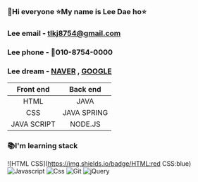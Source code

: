 ### 👋Hi everyone :star:My name is Lee Dae ho:star:

### Lee email - tlkj8754@gmail.com
### Lee phone - 📱010-8754-0000
### Lee dream - [NAVER](www.naver.com) , [GOOGLE](www.google.com)

<!--talbe-->
|Front end|Back end|
|:--:|:--:|
|HTML|JAVA|
|CSS|JAVA SPRING|
|JAVA SCRIPT|NODE.JS|
### 📚I'm learning stack
![HTML CSS](https://img.shields.io/badge/HTML:red CSS:blue)
![Javascript](https://img.shields.io/badge/Javascript-blue)
![Css](https://img.shields.io/badge/Css-yellow)
![Git](https://img.shields.io/badge/Git-aqua)
![jQuery](https://img.shields.io/badge/jQuery-navy)

<!--
**leedaeho98/leedaeho98** is a ✨ _special_ ✨ repository because its `README.md` (this file) appears on your GitHub profile.


Here are some ideas to get you started:

- 🔭 I’m currently working on ...
- 🌱 I’m currently learning ...
- 👯 I’m looking to collaborate on ...
- 🤔 I’m looking for help with ...
- 💬 Ask me about ...
- 📫 How to reach me: ...
- 😄 Pronouns: ...
- ⚡ Fun fact: ...
-->
